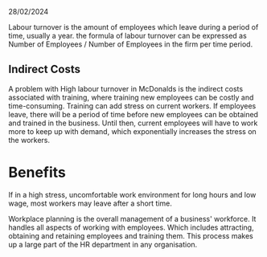 28/02/2024

Labour turnover is the amount of employees which leave during a period of time, usually a year. the formula of labour turnover can be expressed as Number of Employees / Number of Employees in the firm per time period.   

## Indirect Costs
 A problem with High labour turnover in McDonalds is the indirect costs associated with training, where training new employees can be costly and time-consuming. Training can add stress on current workers. If employees leave, there will be a period of time before new employees can be obtained and trained in the business. Until then, current employees will have to work more to keep up with demand, which exponentially increases the stress on the workers. 

# Benefits 
If in a high stress, uncomfortable work environment for long hours and low wage, most workers may leave after a short time.














Workplace planning is the overall management of a business' workforce. It handles all aspects of working with employees. Which includes attracting, obtaining and retaining employees and training them. This process makes up a large part of the HR department in any organisation. 

